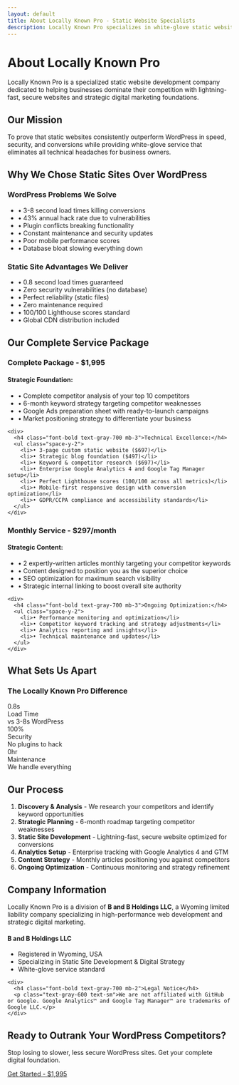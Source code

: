 ```yaml
---
layout: default
title: About Locally Known Pro - Static Website Specialists
description: Locally Known Pro specializes in white-glove static websites that outperform WordPress. Complete digital marketing foundations with strategic content and bulletproof analytics.
---
```


<div class="container mx-auto px-4 py-16">

# About Locally Known Pro

Locally Known Pro is a specialized static website development company dedicated to helping businesses dominate their competition with lightning-fast, secure websites and strategic digital marketing foundations.

## Our Mission

To prove that static websites consistently outperform WordPress in speed, security, and conversions while providing white-glove service that eliminates all technical headaches for business owners.

## Why We Chose Static Sites Over WordPress

<div class="grid grid-cols-1 md:grid-cols-2 gap-8 my-12">
  <div class="bg-red-50 p-6 rounded-lg">
    <h3 class="text-xl font-bold mb-3 text-red-600">WordPress Problems We Solve</h3>
    <ul class="text-gray-700 space-y-2">
      <li>• 3-8 second load times killing conversions</li>
      <li>• 43% annual hack rate due to vulnerabilities</li>
      <li>• Plugin conflicts breaking functionality</li>
      <li>• Constant maintenance and security updates</li>
      <li>• Poor mobile performance scores</li>
      <li>• Database bloat slowing everything down</li>
    </ul>
  </div>

  <div class="bg-green-50 p-6 rounded-lg">
    <h3 class="text-xl font-bold mb-3 text-green-600">Static Site Advantages We Deliver</h3>
    <ul class="text-gray-700 space-y-2">
      <li>• 0.8 second load times guaranteed</li>
      <li>• Zero security vulnerabilities (no database)</li>
      <li>• Perfect reliability (static files)</li>
      <li>• Zero maintenance required</li>
      <li>• 100/100 Lighthouse scores standard</li>
      <li>• Global CDN distribution included</li>
    </ul>
  </div>
</div>

## Our Complete Service Package

<div class="bg-blue-50 p-8 rounded-lg my-8">
  <h3 class="text-2xl font-bold mb-6">Complete Package - $1,995</h3>

  <div class="grid grid-cols-1 md:grid-cols-2 gap-8">
    <div>
      <h4 class="font-bold text-gray-700 mb-3">Strategic Foundation:</h4>
      <ul class="space-y-2">
        <li>• Complete competitor analysis of your top 10 competitors</li>
        <li>• 6-month keyword strategy targeting competitor weaknesses</li>
        <li>• Google Ads preparation sheet with ready-to-launch campaigns</li>
        <li>• Market positioning strategy to differentiate your business</li>
      </ul>
    </div>

    <div>
      <h4 class="font-bold text-gray-700 mb-3">Technical Excellence:</h4>
      <ul class="space-y-2">
        <li>• 3-page custom static website ($697)</li>
        <li>• Strategic blog foundation ($497)</li>
        <li>• Keyword & competitor research ($697)</li>
        <li>• Enterprise Google Analytics 4 and Google Tag Manager setup</li>
        <li>• Perfect Lighthouse scores (100/100 across all metrics)</li>
        <li>• Mobile-first responsive design with conversion optimization</li>
        <li>• GDPR/CCPA compliance and accessibility standards</li>
      </ul>
    </div>
  </div>
</div>

<div class="bg-green-50 p-8 rounded-lg my-8">
  <h3 class="text-2xl font-bold mb-6">Monthly Service - $297/month</h3>

  <div class="grid grid-cols-1 md:grid-cols-2 gap-8">
    <div>
      <h4 class="font-bold text-gray-700 mb-3">Strategic Content:</h4>
      <ul class="space-y-2">
        <li>• 2 expertly-written articles monthly targeting your competitor keywords</li>
        <li>• Content designed to position you as the superior choice</li>
        <li>• SEO optimization for maximum search visibility</li>
        <li>• Strategic internal linking to boost overall site authority</li>
      </ul>
    </div>

    <div>
      <h4 class="font-bold text-gray-700 mb-3">Ongoing Optimization:</h4>
      <ul class="space-y-2">
        <li>• Performance monitoring and optimization</li>
        <li>• Competitor keyword tracking and strategy adjustments</li>
        <li>• Analytics reporting and insights</li>
        <li>• Technical maintenance and updates</li>
      </ul>
    </div>
  </div>
</div>

## What Sets Us Apart

<div class="bg-gray-50 p-8 rounded-lg my-12">
  <h3 class="text-2xl font-bold mb-6 text-center">The Locally Known Pro Difference</h3>
  <div class="grid grid-cols-1 md:grid-cols-3 gap-6">
    <div class="text-center">
      <div class="text-3xl font-bold text-blue-600 mb-2">0.8s</div>
      <div class="font-semibold">Load Time</div>
      <div class="text-sm text-gray-600">vs 3-8s WordPress</div>
    </div>
    <div class="text-center">
      <div class="text-3xl font-bold text-green-600 mb-2">100%</div>
      <div class="font-semibold">Security</div>
      <div class="text-sm text-gray-600">No plugins to hack</div>
    </div>
    <div class="text-center">
      <div class="text-3xl font-bold text-purple-600 mb-2">0hr</div>
      <div class="font-semibold">Maintenance</div>
      <div class="text-sm text-gray-600">We handle everything</div>
    </div>
  </div>
</div>

## Our Process

<div class="bg-white border-2 border-gray-200 p-8 rounded-lg my-8">
  <ol class="space-y-4">
    <li><strong>Discovery & Analysis</strong> - We research your competitors and identify keyword opportunities</li>
    <li><strong>Strategic Planning</strong> - 6-month roadmap targeting competitor weaknesses</li>
    <li><strong>Static Site Development</strong> - Lightning-fast, secure website optimized for conversions</li>
    <li><strong>Analytics Setup</strong> - Enterprise tracking with Google Analytics 4 and GTM</li>
    <li><strong>Content Strategy</strong> - Monthly articles positioning you against competitors</li>
    <li><strong>Ongoing Optimization</strong> - Continuous monitoring and strategy refinement</li>
  </ol>
</div>

## Company Information

<div class="bg-white border-2 border-gray-200 p-8 rounded-lg my-12">
  <p class="mb-6 text-lg">Locally Known Pro is a division of <strong>B and B Holdings LLC</strong>, a Wyoming limited liability company specializing in high-performance web development and strategic digital marketing.</p>

  <div class="grid grid-cols-1 md:grid-cols-2 gap-8">
    <div>
      <h4 class="font-bold text-gray-700 mb-2">B and B Holdings LLC</h4>
      <ul class="text-gray-600 space-y-1">
        <li>Registered in Wyoming, USA</li>
        <li>Specializing in Static Site Development & Digital Strategy</li>
        <li>White-glove service standard</li>
      </ul>
    </div>

    <div>
      <h4 class="font-bold text-gray-700 mb-2">Legal Notice</h4>
      <p class="text-gray-600 text-sm">We are not affiliated with GitHub or Google. Google Analytics™ and Google Tag Manager™ are trademarks of Google LLC.</p>
    </div>
  </div>
</div>

## Ready to Outrank Your WordPress Competitors?

<div class="text-center py-8">
  <p class="text-xl mb-6">Stop losing to slower, less secure WordPress sites. Get your complete digital foundation.</p>
  <a href="/#contact" class="inline-block bg-green-500 hover:bg-green-600 text-white font-bold py-4 px-8 rounded-lg text-lg transition">
    Get Started - $1,995
  </a>
</div>

</div>